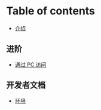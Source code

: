 # Table of contents

* [介绍](README.md)

## 进阶 <a id="advanced"></a>

* [通过 PC 访问](advanced/pc.md)

## 开发者文档 <a id="dev"></a>

* [环境](dev/env.md)

